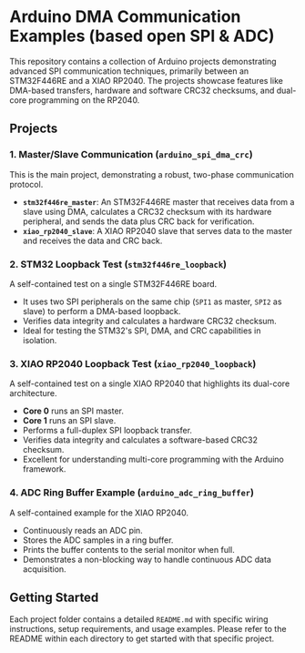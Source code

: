 # Arduino DMA Communication Examples (based open SPI & ADC)

This repository contains a collection of Arduino projects demonstrating advanced SPI communication techniques, primarily between an STM32F446RE and a XIAO RP2040. The projects showcase features like DMA-based transfers, hardware and software CRC32 checksums, and dual-core programming on the RP2040.

## Projects

### 1. Master/Slave Communication (`arduino_spi_dma_crc`)

This is the main project, demonstrating a robust, two-phase communication protocol.
-   **`stm32f446re_master`**: An STM32F446RE master that receives data from a slave using DMA, calculates a CRC32 checksum with its hardware peripheral, and sends the data plus CRC back for verification.
-   **`xiao_rp2040_slave`**: A XIAO RP2040 slave that serves data to the master and receives the data and CRC back.

### 2. STM32 Loopback Test (`stm32f446re_loopback`)

A self-contained test on a single STM32F446RE board.
-   It uses two SPI peripherals on the same chip (`SPI1` as master, `SPI2` as slave) to perform a DMA-based loopback.
-   Verifies data integrity and calculates a hardware CRC32 checksum.
-   Ideal for testing the STM32's SPI, DMA, and CRC capabilities in isolation.

### 3. XIAO RP2040 Loopback Test (`xiao_rp2040_loopback`)

A self-contained test on a single XIAO RP2040 that highlights its dual-core architecture.
-   **Core 0** runs an SPI master.
-   **Core 1** runs an SPI slave.
-   Performs a full-duplex SPI loopback transfer.
-   Verifies data integrity and calculates a software-based CRC32 checksum.
-   Excellent for understanding multi-core programming with the Arduino framework.

### 4. ADC Ring Buffer Example (`arduino_adc_ring_buffer`)

A self-contained example for the XIAO RP2040.
-   Continuously reads an ADC pin.
-   Stores the ADC samples in a ring buffer.
-   Prints the buffer contents to the serial monitor when full.
-   Demonstrates a non-blocking way to handle continuous ADC data acquisition.

## Getting Started

Each project folder contains a detailed `README.md` with specific wiring instructions, setup requirements, and usage examples. Please refer to the README within each directory to get started with that specific project.
